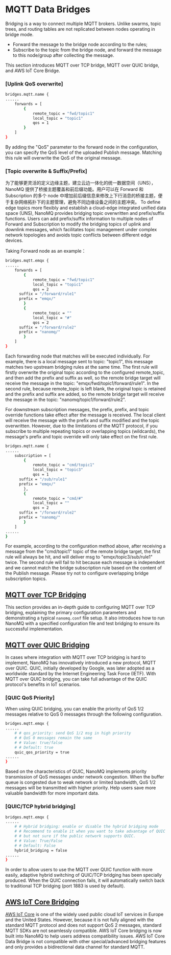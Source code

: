 # MQTT Data Bridges

Bridging is a way to connect multiple MQTT brokers. Unlike swarms, topic trees, and routing tables are not replicated between nodes operating in bridge mode.

- Forward the message to the bridge node according to the rules;
- Subscribe to the topic from the bridge node, and forward the message to this node/group after collecting the message.

This section introduces MQTT over TCP bridge, MQTT over QUIC bridge, and AWS IoT Core Bridge. 


### [Uplink QoS overwrite]

```bash
bridges.mqtt.name {
......
	forwards = [
		{
			remote_topic = "fwd/topic1"
			local_topic = "topic1"
			qos = 1
		}
	]
}
```

By adding the "QoS" parameter to the forward node in the configuration, you can specify the QoS level of the uploaded Publish message. Matching this rule will overwrite the QoS of the original message.

### [Topic overwrite & Suffix/Prefix]

为了能够更灵活的定义边缘主题，建立云边一体化的统一数据空间（UNS），NanoMQ 提供了桥接主题覆盖和前后缀功能。用户可以在 Forward 和 Subscription 的多个 node 中增加前后缀信息来修改上下行消息的桥接主题，便于复杂网络拓扑下的主题管理，避免不同边缘设备之间的主题冲突。
To define edge topics more flexibly and establish a cloud-edge integrated unified data space (UNS), NanoMQ provides bridging topic overwritten and prefix/suffix functions. Users can add prefix/suffix information to multiple nodes of Forward and Subscription to modify the bridging topics of uplink and downlink messages, which facilitates topic management under complex network topologies and avoids topic conflicts between different edge devices.

Taking Forward node as an example：

```bash
bridges.mqtt.emqx {
......
	forwards = [
		{
			remote_topic = "fwd/topic1"
			local_topic = "topic1"
			qos = 2
      suffix = "/forward/rule1"
      prefix = "emqx/"
		}
		{
			remote_topic = ""
			local_topic = "#"
			qos = 2
      suffix = "/forward/rule2"
      prefix = "nanomq/"
		}
	]
}
```

Each forwarding node that matches will be executed individually. For example, there is a local message sent to topic: "topic1", this message matches two upstream bridging rules at the same time.
The first rule will firstly overwrite the original topic according to the configured remote_topic, and then add the prefix and suffix as well, so the remote bridge target will receive the message in the topic: "emqx/fwd/topic1/forward/rule1". 
In the second rule, because remote_topic is left blank, the original topic is retained and the prefix and suffix are added, so the remote bridge target will receive the message in the topic: "nanomq/topic1/forward/rule2".

For downstream subscription messages, the prefix, prefix, and topic override functions take effect after the message is received. The local client will receive the message with the prefix and suffix modified and the topic overwritten.
However, due to the limitations of the MQTT protocol, if you subscribe to multiple repeating topics or overlapping topics (wildcards), the message's prefix and topic override will only take effect on the first rule.

```bash
bridges.mqtt.name {
......
	subscription = [
		{
			remote_topic = "cmd/topic1"
			local_topic = "topic3"
			qos = 1
      suffix = "/sub/rule1"
      prefix = "emqx/"
		},
		{
			remote_topic = "cmd/#"
			local_topic = ""
			qos = 2
      suffix = "/forward/rule2"
      prefix = "nanomq/"
		}
	]
......
}
```

For example, according to the configuration method above, after receiving a message from the "cmd/topic1" topic of the remote bridge target, the first rule will always be hit, and will deliver msg to "emqx/topic3/sub/rule1" twice. 
The second rule will fail to hit because each message is independent and we cannot match the bridge subscription rule based on the content of the Publish message.
Please try not to configure overlapping bridge subscription topics. 

## [MQTT over TCP Bridging](./tcp-bridge.md)

This section provides an in-depth guide to configuring MQTT over TCP bridging, explaining the primary configuration parameters and demonstrating a typical `nanomq.conf` file setup. It also introduces how to run NanoMQ with a specified configuration file and test bridging to ensure its successful implementation.

## [MQTT over QUIC Bridging](./quic-bridge.md)

In cases where integration with MQTT over TCP bridging is hard to implement, NanoMQ has innovatively introduced a new protocol, MQTT over QUIC. QUIC, initially developed by Google, was later adopted as a worldwide standard by the Internet Engineering Task Force (IETF). With MQTT over QUIC bridging, you can take full advantage of the QUIC protocol's benefits in IoT scenarios. 

### [QUIC QoS Priority]

When using QUIC bridging, you can enable the priority of QoS 1/2 messages relative to QoS 0 messages through the following configuration.

```bash
bridges.mqtt.emqx {
......
	# # qos_priority: send QoS 1/2 msg in high priority
	# # QoS 0 messages remain the same
	# # Value: true/false
	# # Default: true
	quic_qos_priority = true
......
}
```
Based on the characteristics of QUIC, NanoMQ implements priority transmission of QoS messages under network congestion. When the buffer queue is congested due to weak network or limited bandwidth, QoS 1/2 messages will be transmitted with higher priority. Help users save more valuable bandwidth for more important data.

### [QUIC/TCP hybrid bridging]

```bash
bridges.mqtt.emqx {
......
	# # Hybrid bridging: enable or disable the hybrid bridging mode
	# # Recommend to enable it when you want to take advantage of QUIC
	# # but not sure if the public network supports QUIC.
	# # Value: True/False
	# # Default: False
	hybrid_bridging = false
......
}
```
In order to allow users to use the MQTT over QUIC function with more easily, adaptive hybrid switching of QUIC/TCP bridging has been specially produced. When the QUIC connection fails, it will automatically switch back to traditional TCP bridging (port 1883 is used by default).


## [AWS IoT Core Bridging](./aws-iot-core-bridge.md)

[AWS IoT Core](https://docs.aws.amazon.com/zh_cn/iot/latest/developerguide/protocols.html) is one of the widely used public cloud IoT services in Europe and the United States.  However, because it is not fully aligned with the standard MQTT protocol and does not support QoS 2 messages, standard MQTT SDKs are not seamlessly compatible. AWS IoT Core bridging is now built into NanoMQ to help users address compatibility issues. AWS IoT Core Data Bridge is not compatible with other special/advanced bridging features and only provides a bidirectional data channel for standard MQTT.
